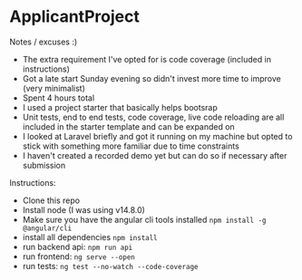 # ApplicantProject
Notes / excuses :)
 - The extra requirement I've opted for is code coverage (included in instructions)
 - Got a late start Sunday evening so didn't invest more time to improve (very minimalist)
 - Spent 4 hours total
 - I used a project starter that basically helps bootsrap
 - Unit tests, end to end tests, code coverage, live code reloading are all included in the starter template and can be expanded on
 - I looked at Laravel briefly and got it running on my machine but opted to stick with something more familiar due to time constraints
 - I haven't created a recorded demo yet but can do so if necessary after submission

Instructions:
 - Clone this repo
 - Install node (I was using v14.8.0)
 - Make sure you have the angular cli tools installed `npm install -g @angular/cli`
 - install all dependencies `npm install`
 - run backend api: `npm run api`
 - run frontend: `ng serve --open`
 - run tests: `ng test --no-watch --code-coverage`
